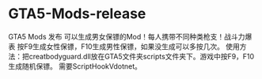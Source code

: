 # GTA5-Mods-release
GTA5 Mods 发布
可以生成男女保镖的Mod！每人携带不同种类枪支！战斗力爆表
按F9生成女性保镖，F10生成男性保镖，如果没生成可以多按几次。
使用方法：把creatbodyguard.dll放在GTA5文件夹scripts文件夹下。游戏中按F9，F10生成随机保镖。
需要ScriptHookVdotnet。
